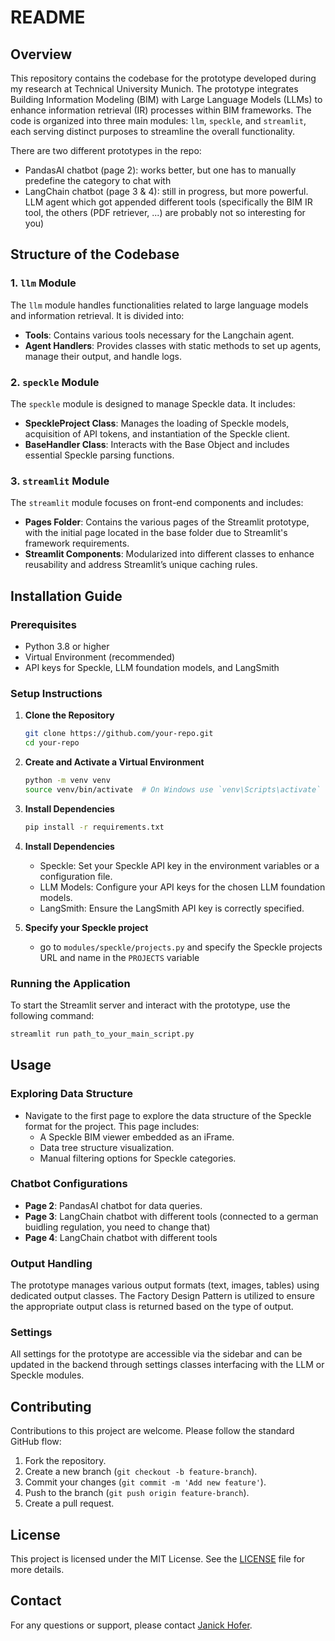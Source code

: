 # README

## Overview

This repository contains the codebase for the prototype developed during my research at Technical University Munich. The prototype integrates Building Information Modeling (BIM) with Large Language Models (LLMs) to enhance information retrieval (IR) processes within BIM frameworks. The code is organized into three main modules: `llm`, `speckle`, and `streamlit`, each serving distinct purposes to streamline the overall functionality.

There are two different prototypes in the repo:
- PandasAI chatbot (page 2): works better, but one has to manually predefine the category to chat with
- LangChain chatbot (page 3 & 4): still in progress, but more powerful. LLM agent which got appended different tools (specifically the BIM IR tool, the others (PDF retriever, ...) are probably not so interesting for you)

## Structure of the Codebase

### 1. `llm` Module
The `llm` module handles functionalities related to large language models and information retrieval. It is divided into:
- **Tools**: Contains various tools necessary for the Langchain agent.
- **Agent Handlers**: Provides classes with static methods to set up agents, manage their output, and handle logs.

### 2. `speckle` Module
The `speckle` module is designed to manage Speckle data. It includes:
- **SpeckleProject Class**: Manages the loading of Speckle models, acquisition of API tokens, and instantiation of the Speckle client.
- **BaseHandler Class**: Interacts with the Base Object and includes essential Speckle parsing functions.

### 3. `streamlit` Module
The `streamlit` module focuses on front-end components and includes:
- **Pages Folder**: Contains the various pages of the Streamlit prototype, with the initial page located in the base folder due to Streamlit's framework requirements.
- **Streamlit Components**: Modularized into different classes to enhance reusability and address Streamlit’s unique caching rules.

## Installation Guide

### Prerequisites
- Python 3.8 or higher
- Virtual Environment (recommended)
- API keys for Speckle, LLM foundation models, and LangSmith

### Setup Instructions
1. **Clone the Repository**
   ```sh
   git clone https://github.com/your-repo.git
   cd your-repo
   ```

2. **Create and Activate a Virtual Environment**
   ```sh
   python -m venv venv
   source venv/bin/activate  # On Windows use `venv\Scripts\activate`
   ```

3. **Install Dependencies**
   ```sh
   pip install -r requirements.txt
   ```

4. **Install Dependencies**
   - Speckle: Set your Speckle API key in the environment variables or a configuration file.
   - LLM Models: Configure your API keys for the chosen LLM foundation models.
   - LangSmith: Ensure the LangSmith API key is correctly specified.

5. **Specify your Speckle project**
   - go to `modules/speckle/projects.py` and specify the Speckle projects URL and name in the `PROJECTS` variable

### Running the Application
To start the Streamlit server and interact with the prototype, use the following command:
   ```sh
   streamlit run path_to_your_main_script.py
   ```

## Usage

### Exploring Data Structure

- Navigate to the first page to explore the data structure of the Speckle format for the project. This page includes:
  - A Speckle BIM viewer embedded as an iFrame.
  - Data tree structure visualization.
  - Manual filtering options for Speckle categories.

### Chatbot Configurations

- **Page 2**: PandasAI chatbot for data queries.
- **Page 3**: LangChain chatbot with different tools (connected to a german buidling regulation, you need to change that)
- **Page 4**: LangChain chatbot with different tools

### Output Handling

The prototype manages various output formats (text, images, tables) using dedicated output classes. The Factory Design Pattern is utilized to ensure the appropriate output class is returned based on the type of output.

### Settings

All settings for the prototype are accessible via the sidebar and can be updated in the backend through settings classes interfacing with the LLM or Speckle modules.

## Contributing

Contributions to this project are welcome. Please follow the standard GitHub flow:

1. Fork the repository.
2. Create a new branch (`git checkout -b feature-branch`).
3. Commit your changes (`git commit -m 'Add new feature'`).
4. Push to the branch (`git push origin feature-branch`).
5. Create a pull request.

## License

This project is licensed under the MIT License. See the [LICENSE](https://github.com/jjanixx/bim_ir_chat/blob/main/LICENSE) file for more details.

## Contact

For any questions or support, please contact [Janick Hofer](mailto:janick.hofer@tum.de).
